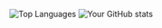 ![Top Languages](https://github-readme-stats.vercel.app/api/top-langs/?username=lapilly254&layout=compact)
![Your GitHub stats](https://github-readme-stats.vercel.app/api?username=lapilly254&show_icons=true&theme=radical&include_all_commits=true)


